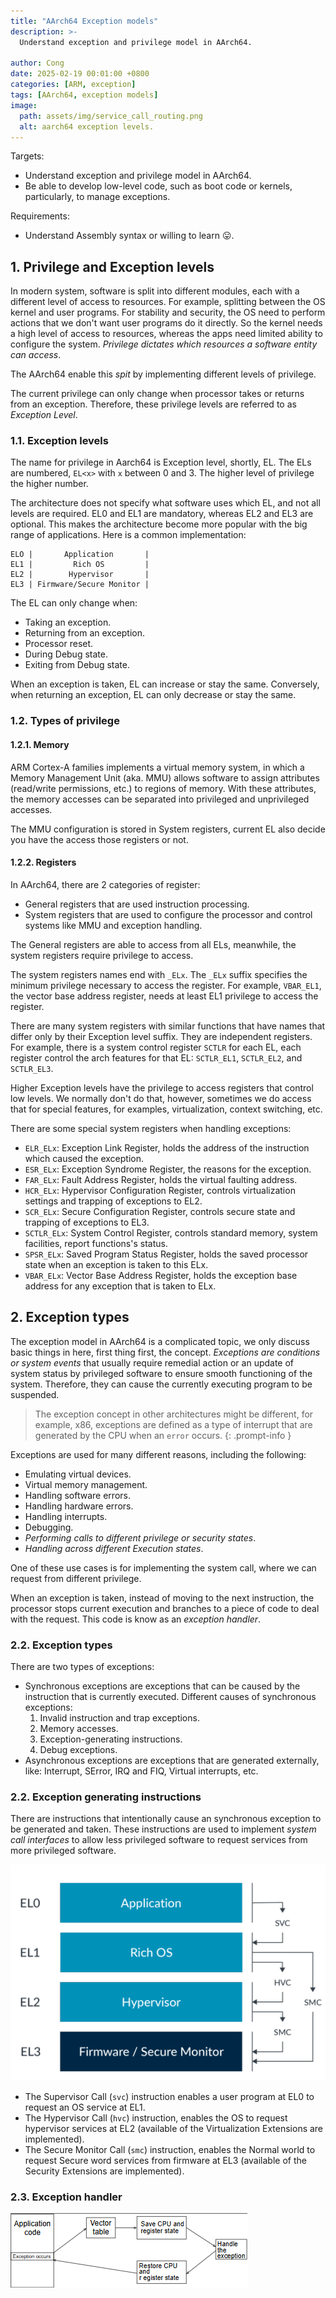 ```yaml
---
title: "AArch64 Exception models"
description: >-
  Understand exception and privilege model in AArch64.

author: Cong
date: 2025-02-19 00:01:00 +0800
categories: [ARM, exception]
tags: [AArch64, exception models]
image:
  path: assets/img/service_call_routing.png
  alt: aarch64 exception levels.
---
```


Targets:

- Understand exception and privilege model in AArch64.
- Be able to develop low-level code, such as boot code or kernels, particularly, to manage exceptions.

Requirements:

- Understand Assembly syntax or willing to learn 😛.

## 1. Privilege and Exception levels

In modern system, software is split into different modules, each with a different level of access to resources. For example, splitting between the OS kernel and user programs. For stability and security, the OS need to perform actions that we don't want user programs do it directly. So the kernel needs a high level of access to resources, whereas the apps need limited ability to configure the system. *Privilege dictates which resources a software entity can access*.

The AArch64 enable this *spit* by implementing different levels of privilege.

The current privilege can only change when processor takes or returns from an exception. Therefore, these privilege levels are referred to as *Exception Level*.

### 1.1. Exception levels

The name for privilege in Aarch64 is Exception level, shortly, EL. The ELs are numbered, `EL<x>` with `x` between 0 and 3. The higher level of privilege the higher number.

The architecture does not specify what software uses which EL, and not all levels are required. EL0 and EL1 are mandatory, whereas EL2 and EL3 are optional. This makes the architecture become more popular with the big range of applications. Here is a common implementation:

```text
ELO |       Application       |
EL1 |         Rich OS         |
EL2 |        Hypervisor       |
EL3 | Firmware/Secure Monitor |
```

The EL can only change when:

- Taking an exception.
- Returning from an exception.
- Processor reset.
- During Debug state.
- Exiting from Debug state.

When an exception is taken, EL can increase or stay the same. Conversely, when returning an exception, EL can only decrease or stay the same.

### 1.2. Types of privilege

#### 1.2.1. Memory

ARM Cortex-A families implements a virtual memory system, in which a Memory Management Unit (aka. MMU) allows software to assign attributes (read/write permissions, etc.) to regions of memory. With these attributes, the memory accesses can be separated into privileged and unprivileged accesses.

The MMU configuration is stored in System registers, current EL also decide you have the  access those registers or not.

#### 1.2.2. Registers

In AArch64, there are 2 categories of register:

- General registers that are used instruction processing.
- System registers that are used to configure the processor and control systems like MMU and exception handling.

The General registers are able to access from all ELs, meanwhile, the system registers require privilege to access.

The system registers names end with `_ELx`. The `_ELx` suffix specifies the minimum privilege necessary to access the register. For example, `VBAR_EL1`, the vector base address register, needs at least EL1 privilege to access the register.

There are many system registers with similar functions that have names that differ only by their Exception level suffix. They are independent registers. For example, there is a system control register `SCTLR` for each EL, each register control the arch features for that EL: `SCTLR_EL1`, `SCTLR_EL2`, and `SCTLR_EL3`.

Higher Exception levels have the privilege to access registers that control low levels. We normally don't do that, however, sometimes we do access that for special features, for examples, virtualization, context switching, etc.

There are some special system registers when handling exceptions:

- `ELR_ELx`: Exception Link Register, holds the address of the instruction which caused the exception.
- `ESR_ELx`: Exception Syndrome Register, the reasons for the exception.
- `FAR_ELx`: Fault Address Register, holds the virtual faulting address.
- `HCR_ELx`: Hypervisor Configuration Register, controls virtualization settings and trapping of exceptions to EL2.
- `SCR_ELx`: Secure Configuration Register, controls secure state and trapping of exceptions to EL3.
- `SCTLR_ELx`: System Control Register, controls standard memory, system facilities, report functions's status.
- `SPSR_ELx`: Saved Program Status Register, holds the saved processor state when an exception is taken to this ELx.
- `VBAR_ELx`: Vector Base Address Register, holds the exception base address for any exception that is taken to ELx.

## 2. Exception types

The exception model in AArch64 is a complicated topic, we only discuss basic things in here, first thing first, the concept. *Exceptions are conditions or system events* that usually require remedial action or an update of system status by privileged software to ensure smooth functioning of the system. Therefore, they can cause the currently executing program to be suspended.

> The exception concept in other architectures might be different, for example, x86, exceptions are defined as a type of interrupt that are generated by the CPU when an `error` occurs.
{: .prompt-info }

Exceptions are used for many different reasons, including the following:

- Emulating virtual devices.
- Virtual memory management.
- Handling software errors.
- Handling hardware errors.
- Handling interrupts.
- Debugging.
- *Performing calls to different privilege or security states*.
- *Handling across different Execution states*.

One of these use cases is for implementing the system call, where we can request from different privilege.

When an exception is taken, instead of moving to the next instruction, the processor stops current execution and branches to a piece of code to deal with the request. This code is know as an *exception handler*.

### 2.2. Exception types

There are two types of exceptions:

- Synchronous exceptions are exceptions that can be caused by the instruction that is currently executed. Different causes of synchronous exceptions:
  1. Invalid instruction and trap exceptions.
  2. Memory accesses.
  3. Exception-generating instructions.
  4. Debug exceptions.
- Asynchronous exceptions are exceptions that are generated externally, like: Interrupt, SError, IRQ and FIQ, Virtual interrupts, etc.

### 2.2. Exception generating instructions

There are instructions that intentionally cause an synchronous exception to be generated and taken. These instructions are used to implement *system call interfaces* to allow less privileged software to request services from more privileged software.

![Service call routing](assets/img/service_call_routing.png)

- The Supervisor Call (`svc`) instruction enables a user program at EL0 to request an OS service at EL1.
- The Hypervisor Call (`hvc`) instruction, enables the OS to request hypervisor services at EL2 (available of the Virtualization Extensions are implemented).
- The Secure Monitor Call (`smc`) instruction, enables the Normal world to request Secure word services from firmware at EL3 (available of the Security Extensions are implemented).

### 2.3. Exception handler

![Exception handler](assets/img/exception_handler.png)
